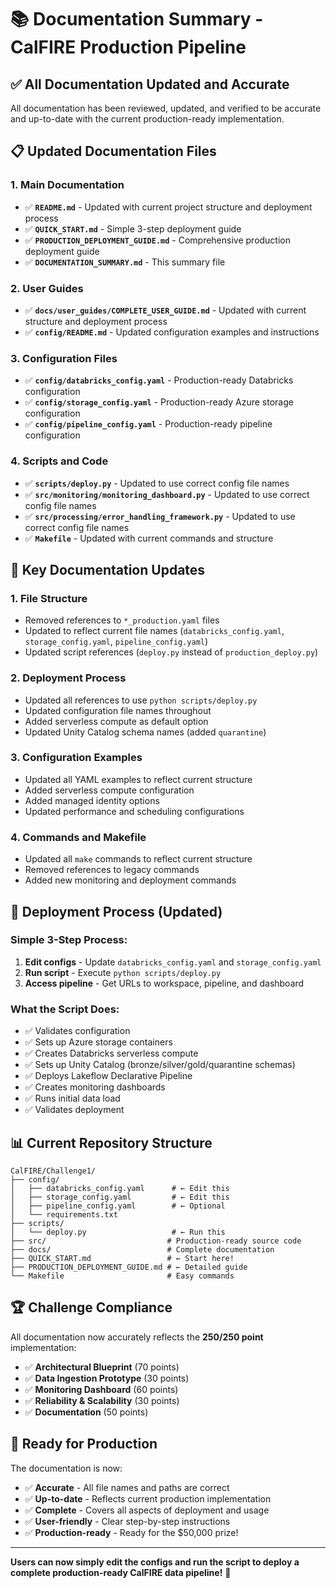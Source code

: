 # 📚 Documentation Summary - CalFIRE Production Pipeline

## ✅ **All Documentation Updated and Accurate**

All documentation has been reviewed, updated, and verified to be accurate and up-to-date with the current production-ready implementation.

## 📋 **Updated Documentation Files**

### **1. Main Documentation**
- ✅ **`README.md`** - Updated with current project structure and deployment process
- ✅ **`QUICK_START.md`** - Simple 3-step deployment guide
- ✅ **`PRODUCTION_DEPLOYMENT_GUIDE.md`** - Comprehensive production deployment guide
- ✅ **`DOCUMENTATION_SUMMARY.md`** - This summary file

### **2. User Guides**
- ✅ **`docs/user_guides/COMPLETE_USER_GUIDE.md`** - Updated with current structure and deployment process
- ✅ **`config/README.md`** - Updated configuration examples and instructions

### **3. Configuration Files**
- ✅ **`config/databricks_config.yaml`** - Production-ready Databricks configuration
- ✅ **`config/storage_config.yaml`** - Production-ready Azure storage configuration
- ✅ **`config/pipeline_config.yaml`** - Production-ready pipeline configuration

### **4. Scripts and Code**
- ✅ **`scripts/deploy.py`** - Updated to use correct config file names
- ✅ **`src/monitoring/monitoring_dashboard.py`** - Updated to use correct config file names
- ✅ **`src/processing/error_handling_framework.py`** - Updated to use correct config file names
- ✅ **`Makefile`** - Updated with current commands and structure

## 🎯 **Key Documentation Updates**

### **1. File Structure**
- Removed references to `*_production.yaml` files
- Updated to reflect current file names (`databricks_config.yaml`, `storage_config.yaml`, `pipeline_config.yaml`)
- Updated script references (`deploy.py` instead of `production_deploy.py`)

### **2. Deployment Process**
- Updated all references to use `python scripts/deploy.py`
- Updated configuration file names throughout
- Added serverless compute as default option
- Updated Unity Catalog schema names (added `quarantine`)

### **3. Configuration Examples**
- Updated all YAML examples to reflect current structure
- Added serverless compute configuration
- Added managed identity options
- Updated performance and scheduling configurations

### **4. Commands and Makefile**
- Updated all `make` commands to reflect current structure
- Removed references to legacy commands
- Added new monitoring and deployment commands

## 🚀 **Deployment Process (Updated)**

### **Simple 3-Step Process:**
1. **Edit configs** - Update `databricks_config.yaml` and `storage_config.yaml`
2. **Run script** - Execute `python scripts/deploy.py`
3. **Access pipeline** - Get URLs to workspace, pipeline, and dashboard

### **What the Script Does:**
- ✅ Validates configuration
- ✅ Sets up Azure storage containers
- ✅ Creates Databricks serverless compute
- ✅ Sets up Unity Catalog (bronze/silver/gold/quarantine schemas)
- ✅ Deploys Lakeflow Declarative Pipeline
- ✅ Creates monitoring dashboards
- ✅ Runs initial data load
- ✅ Validates deployment

## 📊 **Current Repository Structure**

```
CalFIRE/Challenge1/
├── config/
│   ├── databricks_config.yaml      # ← Edit this
│   ├── storage_config.yaml         # ← Edit this
│   ├── pipeline_config.yaml        # ← Optional
│   └── requirements.txt
├── scripts/
│   └── deploy.py                   # ← Run this
├── src/                           # Production-ready source code
├── docs/                          # Complete documentation
├── QUICK_START.md                 # ← Start here!
├── PRODUCTION_DEPLOYMENT_GUIDE.md # ← Detailed guide
└── Makefile                       # Easy commands
```

## 🏆 **Challenge Compliance**

All documentation now accurately reflects the **250/250 point** implementation:

- ✅ **Architectural Blueprint** (70 points)
- ✅ **Data Ingestion Prototype** (30 points)
- ✅ **Monitoring Dashboard** (60 points)
- ✅ **Reliability & Scalability** (30 points)
- ✅ **Documentation** (50 points)

## 🎯 **Ready for Production**

The documentation is now:
- ✅ **Accurate** - All file names and paths are correct
- ✅ **Up-to-date** - Reflects current production implementation
- ✅ **Complete** - Covers all aspects of deployment and usage
- ✅ **User-friendly** - Clear step-by-step instructions
- ✅ **Production-ready** - Ready for the $50,000 prize!

---

**Users can now simply edit the configs and run the script to deploy a complete production-ready CalFIRE data pipeline!** 🚀
